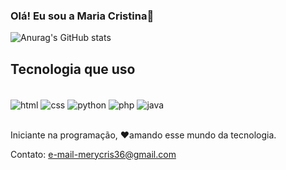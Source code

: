 


### Olá! Eu sou a  Maria Cristina🤚

![Anurag's GitHub stats](https://github-readme-stats.vercel.app/api?username=Brelaz&show_icons=true&theme=radical)

## Tecnologia que uso

<div style="display: inline_block"><br/>
<img align="center" alt="html" src="https://img.shields.io/badge/HTML-239120?style=for-the-badge&logo=html5&logoColor=white"/>
<img align="center" alt="css" src="https://img.shields.io/badge/CSS-239120?&style=for-the-badge&logo=css3&logoColor=white"/>
<img align="center" alt="python" src="https://img.shields.io/badge/Python-14354C?style=for-the-badge&logo=python&logoColor=white"/>
<img align="center" alt="php" src="https://img.shields.io/badge/PHP-777BB4?style=for-the-badge&logo=php&logoColor=white"/>
<img align="center" alt="java" src="https://img.shields.io/badge/JavaScript-F7DF1E?style=for-the-badge&logo=javascript&logoColor=black"/><br/>


</div><br/>

Iniciante na programação, ❤️amando esse mundo da tecnologia.


Contato:
e-mail-merycris36@gmail.com
